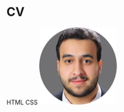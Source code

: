 # CV
HTML CSS
<img src="Images/Hasan Hammoudah-modified.png" alt="Hasan Hammoudah" width="180" height="180"></td>
